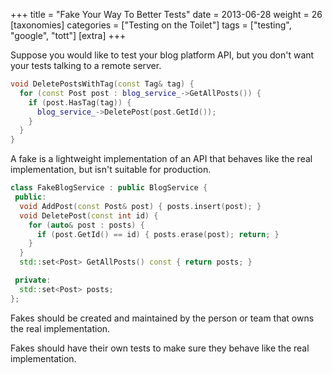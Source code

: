+++
title = "Fake Your Way To Better Tests"
date = 2013-06-28
weight = 26
[taxonomies]
categories = ["Testing on the Toilet"]
tags = ["testing", "google", "tott"]
[extra]
+++

Suppose you would like to test your blog platform API, but you don't want your tests talking to a
remote server.

``` cpp
void DeletePostsWithTag(const Tag& tag) {
  for (const Post post : blog_service_->GetAllPosts()) {
    if (post.HasTag(tag)) {
      blog_service_->DeletePost(post.GetId());
    }
  }
}
```

A fake is a lightweight implementation of an API that behaves like the real implementation, but
isn't suitable for production.

```cpp
class FakeBlogService : public BlogService {
 public:
  void AddPost(const Post& post) { posts.insert(post); }
  void DeletePost(const int id) {
    for (auto& post : posts) {
      if (post.GetId() == id) { posts.erase(post); return; }
    }
  }
  std::set<Post> GetAllPosts() const { return posts; }

 private:
  std::set<Post> posts;
};
```

Fakes should be created and maintained by the person or team that owns the real implementation.

Fakes should have their own tests to make sure they behave like the real implementation.
